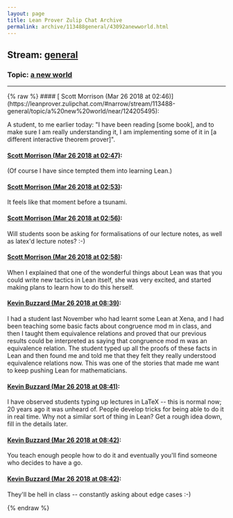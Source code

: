 ```yaml
---
layout: page
title: Lean Prover Zulip Chat Archive 
permalink: archive/113488general/43092anewworld.html
---
```


## Stream: [general](https://leanprover-community.github.io/archive/113488general/index.html)
### Topic: [a new world](https://leanprover-community.github.io/archive/113488general/43092anewworld.html)

---

<base href="https://leanprover.zulipchat.com">
{% raw %}
#### [ Scott Morrison (Mar 26 2018 at 02:46)](https://leanprover.zulipchat.com/#narrow/stream/113488-general/topic/a%20new%20world/near/124205495):
<p>A student, to me earlier today: "I have been reading [some book], and to make sure I am really understanding it, I am implementing some of it in [a different interactive theorem prover]".</p>

#### [ Scott Morrison (Mar 26 2018 at 02:47)](https://leanprover.zulipchat.com/#narrow/stream/113488-general/topic/a%20new%20world/near/124205503):
<p>(Of course I have since tempted them into learning Lean.)</p>

#### [ Scott Morrison (Mar 26 2018 at 02:53)](https://leanprover.zulipchat.com/#narrow/stream/113488-general/topic/a%20new%20world/near/124205661):
<p>It feels like that moment before a tsunami.</p>

#### [ Scott Morrison (Mar 26 2018 at 02:56)](https://leanprover.zulipchat.com/#narrow/stream/113488-general/topic/a%20new%20world/near/124205748):
<p>Will students soon be asking for formalisations of our lecture notes, as well as latex'd lecture notes? :-)</p>

#### [ Scott Morrison (Mar 26 2018 at 02:58)](https://leanprover.zulipchat.com/#narrow/stream/113488-general/topic/a%20new%20world/near/124205780):
<p>When I explained that one of the wonderful things about Lean was that you could write new tactics in Lean itself, she was very excited, and started making plans to learn how to do this herself.</p>

#### [ Kevin Buzzard (Mar 26 2018 at 08:39)](https://leanprover.zulipchat.com/#narrow/stream/113488-general/topic/a%20new%20world/near/124214265):
<p>I had a student last November who had learnt some Lean at Xena, and I had been teaching some basic facts about congruence mod m in class, and then I taught them equivalence relations and proved that our previous results could be interpreted as saying that congruence mod m was an equivalence relation. The student typed up all the proofs of these facts in Lean and then found me and told me that they felt they really understood equivalence relations now. This was one of the stories that made me want to keep pushing Lean for mathematicians.</p>

#### [ Kevin Buzzard (Mar 26 2018 at 08:41)](https://leanprover.zulipchat.com/#narrow/stream/113488-general/topic/a%20new%20world/near/124214315):
<p>I have observed students typing up lectures in LaTeX -- this is normal now; 20 years ago it was unheard of. People develop tricks for being able to do it in real time. Why not a similar sort of thing in Lean? Get a rough idea down, fill in the details later.</p>

#### [ Kevin Buzzard (Mar 26 2018 at 08:42)](https://leanprover.zulipchat.com/#narrow/stream/113488-general/topic/a%20new%20world/near/124214354):
<p>You teach enough people how to do it and eventually you'll find someone who decides to have a go.</p>

#### [ Kevin Buzzard (Mar 26 2018 at 08:42)](https://leanprover.zulipchat.com/#narrow/stream/113488-general/topic/a%20new%20world/near/124214355):
<p>They'll be hell in class -- constantly asking about edge cases :-)</p>


{% endraw %}
